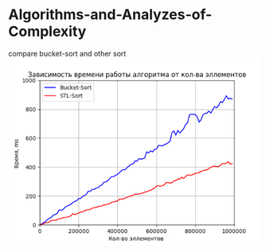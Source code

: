# Algorithms-and-Analyzes-of-Complexity
compare bucket-sort and other sort 
![Image alt](https://github.com/TolyaTalamanov/Algorithms-and-Analyzes-of-Complexity/blob/master/scripts/graphic.png)
